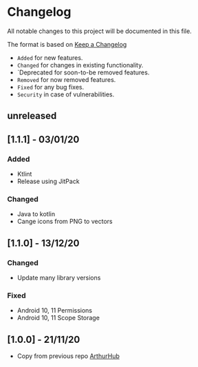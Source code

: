 # Changelog
All notable changes to this project will be documented in this file.

The format is based on [Keep a Changelog](https://keepachangelog.com/en/1.0.0/)
- `Added` for new features.
- `Changed` for changes in existing functionality.
- `Deprecated for soon-to-be removed features.
- `Removed` for now removed features.
- `Fixed` for any bug fixes.
- `Security` in case of vulnerabilities.

## unreleased

## [1.1.1] - 03/01/20
### Added
- Ktlint
- Release using JitPack

### Changed
- Java to kotlin
- Cange icons from PNG to vectors

## [1.1.0] - 13/12/20
### Changed
- Update many library versions

### Fixed
- Android 10, 11 Permissions
- Android 10, 11 Scope Storage

## [1.0.0] - 21/11/20
- Copy from previous repo [ArthurHub](https://github.com/ArthurHub/Android-Image-Cropper/)
